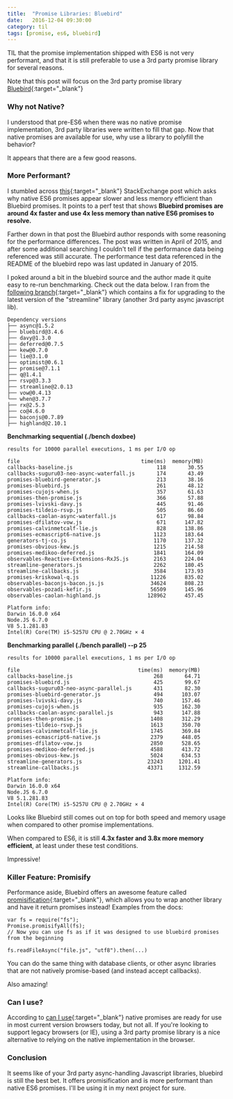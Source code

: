 ```yaml
---
title:  "Promise Libraries: Bluebird"
date:   2016-12-04 09:30:00
category: til
tags: [promise, es6, bluebird]
---
```


TIL that the promise implementation shipped with ES6 is not very performant, and that it is still preferable to use a 3rd party promise library for several reasons.

Note that this post will focus on the 3rd party promise library [Bluebird][bluebird]{:target="_blank"}

### Why not Native?

I understood that pre-ES6 when there was no native promise implementation, 3rd party libraries were written to fill that gap. Now that native promises are available for use, why use a library to polyfill the behavior?

It appears that there are a few good reasons.

### More Performant?

I stumbled across [this][so]{:target="_blank"} StackExchange post which asks why native ES6 promises appear slower and less memory efficient than Bluebird promises. It points to a perf test that shows **Bluebird promises are around 4x faster and use 4x less memory than native ES6 promises to resolve.**

Farther down in that post the Bluebird author responds with some reasoning for the performance differences. The post was written in April of 2015, and after some additional searching I couldn't tell if the performance data being referenced was still accurate. The performance test data referenced in the README of the bluebird repo was last updated in January of 2015.

I poked around a bit in the bluebird source and the author made it quite easy to re-run benchmarking. Check out the data below. I ran from the [following branch][branch]{:target="_blank"} which contains a fix for upgrading to the latest version of the "streamline" library (another 3rd party async javascript lib).

```
Dependency versions
├── async@1.5.2
├── bluebird@3.4.6
├── davy@1.3.0
├── deferred@0.7.5
├── kew@0.7.0
├── lie@3.1.0
├── optimist@0.6.1
├── promise@7.1.1
├── q@1.4.1
├── rsvp@3.3.3
├── streamline@2.0.13
├── vow@0.4.13
└── when@3.7.7
├── rx@2.5.3
├── co@4.6.0
├── baconjs@0.7.89
├── highland@2.10.1
```

**Benchmarking sequential (./bench doxbee)**

```
results for 10000 parallel executions, 1 ms per I/O op

file                                       time(ms)  memory(MB)
callbacks-baseline.js                           118       30.55
callbacks-suguru03-neo-async-waterfall.js       174       43.49
promises-bluebird-generator.js                  213       38.16
promises-bluebird.js                            261       48.12
promises-cujojs-when.js                         357       61.63
promises-then-promise.js                        366       57.88
promises-lvivski-davy.js                        445       91.46
promises-tildeio-rsvp.js                        505       86.60
callbacks-caolan-async-waterfall.js             617       98.84
promises-dfilatov-vow.js                        671      147.82
promises-calvinmetcalf-lie.js                   828      138.86
promises-ecmascript6-native.js                 1123      183.64
generators-tj-co.js                            1170      137.32
promises-obvious-kew.js                        1215      214.58
promises-medikoo-deferred.js                   1841      164.09
observables-Reactive-Extensions-RxJS.js        2163      224.04
streamline-generators.js                       2262      180.45
streamline-callbacks.js                        3584      173.93
promises-kriskowal-q.js                       11226      835.02
observables-baconjs-bacon.js.js               34624      808.23
observables-pozadi-kefir.js                   56509      145.96
observables-caolan-highland.js               128962      457.45

Platform info:
Darwin 16.0.0 x64
Node.JS 6.7.0
V8 5.1.281.83
Intel(R) Core(TM) i5-5257U CPU @ 2.70GHz × 4
```

**Benchmarking parallel (./bench parallel) --p 25**

```
results for 10000 parallel executions, 1 ms per I/O op

file                                      time(ms)  memory(MB)
callbacks-baseline.js                          268       64.71
promises-bluebird.js                           425       99.67
callbacks-suguru03-neo-async-parallel.js       431       82.30
promises-bluebird-generator.js                 494      103.07
promises-lvivski-davy.js                       740      157.46
promises-cujojs-when.js                        935      162.30
callbacks-caolan-async-parallel.js             943      147.88
promises-then-promise.js                      1408      312.29
promises-tildeio-rsvp.js                      1613      350.70
promises-calvinmetcalf-lie.js                 1745      369.84
promises-ecmascript6-native.js                2379      448.05
promises-dfilatov-vow.js                      2850      528.65
promises-medikoo-deferred.js                  4588      413.72
promises-obvious-kew.js                       5024      634.53
streamline-generators.js                     23243     1201.41
streamline-callbacks.js                      43371     1312.59

Platform info:
Darwin 16.0.0 x64
Node.JS 6.7.0
V8 5.1.281.83
Intel(R) Core(TM) i5-5257U CPU @ 2.70GHz × 4
```

Looks like Bluebird still comes out on top for both speed and memory usage when compared to other promise implementations.

When compared to ES6, it is still **4.3x faster and 3.8x more memory efficient**, at least under these test conditions.

Impressive!

### Killer Feature: Promisify

Performance aside, Bluebird offers an awesome feature called [promisification][promisification]{:target="_blank"}, which allows you to wrap another library and have it return promises instead! Examples from the docs:

```
var fs = require("fs");
Promise.promisifyAll(fs);
// Now you can use fs as if it was designed to use bluebird promises from the beginning

fs.readFileAsync("file.js", "utf8").then(...)
```

You can do the same thing with database clients, or other async libraries that are not natively promise-based (and instead accept callbacks).

Also amazing!

### Can I use?

According to [can I use][can]{:target="_blank"} native promises are ready for use in most current version browsers today, but not all. If you're looking to support legacy browsers (or IE), using a 3rd party promise library is a nice alternative to relying on the native implementation in the browser.

### Conclusion

It seems like of your 3rd party async-handling Javascript libraries, bluebird is still the best bet. It offers promisification and is more performant than native ES6 promises. I'll be using it in my next project for sure.

[bluebird]: http://bluebirdjs.com/docs/getting-started.html
[so]: http://softwareengineering.stackexchange.com/questions/278778/why-are-native-es6-promises-slower-and-more-memory-intensive-than-bluebird
[branch]: https://github.com/bjouhier/bluebird/tree/fix-streamline-benchmark
[promisification]: http://bluebirdjs.com/docs/api/promisification.html
[can]: http://caniuse.com/#feat=promises
